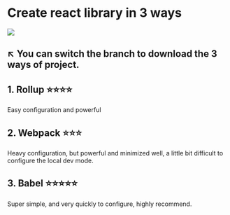 # Create react library in 3 ways

<img src='https://i.postimg.cc/YqTxYqSt/7-9-i-Pad-mini.png' />

## ↖ You can switch the branch to download the 3 ways of project.

## 1. Rollup ⭐️⭐️⭐️⭐
Easy configuration and powerful

## 2. Webpack ⭐️⭐️⭐️
Heavy configuration, but powerful and minimized well, a little bit difficult to configure the local dev mode.

## 3. Babel ⭐️⭐️⭐️⭐️⭐️
Super simple, and very quickly to configure, highly recommend.